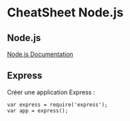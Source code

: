 # CheatSheet Node.js

## Node.js
[Node.js Documentation](https://nodejs.org/en/)

## Express
Créer une application Express :
```
var express = require('express');
var app = express();
```
